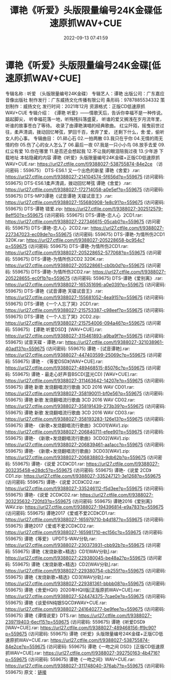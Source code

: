 ﻿---
title: 谭艳《听爱》头版限量编号24K金碟低速原抓WAV+CUE
date: 2022-09-13 07:41:59
categories: WAV车载音乐、镜像
tags: 华语中文
---
# 谭艳《听爱》头版限量编号24K金碟[低速原抓WAV+CUE]

专辑名称 : 听爱 （头版限量编号24K金碟）
专辑艺人：谭艳
出版公司：广东嘉应音像出版社
制作发行：广东威扬文化传播有限公司
条形码：9787885534332
策划制作：威扬文化
发行时间：2021年12月
资源格式：正版CD低速原抓WAV+CUE
专辑介绍：
《谭艳 听爱》——情歌天后，告诉你幸福不是一种传说。踮起脚尖，
听幸福花落一地，听殇残抖落盛夏，
听谁的爱又搁浅在岁月流年里，听谁的故事苍白了等待。
收录了由谭艳演唱的经典歌曲。
红尘阡陌，摇曳前世过往，柔声清调，拨动回忆琴弦，梦回千百，舍弃了爱，
还剩下什么，舍·爱，偷听女人的心事。
专辑曲目：
01.碎心石
02.一拍两散
03.我只在乎你
04.无情的雨无情的你
05.伤了心的女人怎么了
06.最后一夜
07.我是一只小小鸟
08.放手去爱
09.红尘有爱
10.你在哪里
11.是否还会想起我
12.不让我的眼泪陪我过夜
13.少年游
下载地址
本帖隐藏的内容
谭艳《听爱》头版限量编号24K金碟+正版CD低速原抓WAV+CUE.rar: https://url27.ctfile.com/f/9388027-538755874-84e2ce
（访问密码：559675）
DTS-ES6.1 又一个出色的新星 谭艳《舍爱》.rar: https://url27.ctfile.com/f/9388027-214104574-5f656d?p=559675
(访问密码: 559675)
DTS-ES6.1柔声清调，拨动回忆琴弦 谭艳《舍爱》.rar: https://url27.ctfile.com/f/9388027-172714058-a0e5ef?p=559675
(访问密码: 559675)
DTS-MP3谭艳《试音谭艳 天碟试音王》.rar: https://url27.ctfile.com/f/9388027-155680908-1e8c91?p=559675
(访问密码: 559675)
DTS-谭艳 错爱.zip: https://url27.ctfile.com/f/9388027-302512579-8eff50?p=559675
(访问密码: 559675)
DTS-谭艳-恋人心  2CD1.rar: https://url27.ctfile.com/f/9388027-227346615-05cab0?p=559675
(访问密码: 559675)
DTS-谭艳-恋人心  2CD2.rar: https://url27.ctfile.com/f/9388027-227347023-ec09de?p=559675
(访问密码: 559675)
DTS-谭艳-为情所伤2CD1 320K.rar: https://url27.ctfile.com/f/9388027-205228658-bc954c?p=559675
(访问密码: 559675)
DTS-谭艳-为情所伤2CD1.rar: https://url27.ctfile.com/f/9388027-205228652-577068?p=559675
(访问密码: 559675)
DTS-谭艳-为情所伤2CD2 320K.rar: https://url27.ctfile.com/f/9388027-205228661-cb0b0d?p=559675
(访问密码: 559675)
DTS-谭艳-为情所伤2CD2.rar: https://url27.ctfile.com/f/9388027-205228655-ec0f1b?p=559675
(访问密码: 559675)
DTS-谭艳《爱别离》.rar: https://url27.ctfile.com/f/9388027-165351696-a0e039?p=559675
(访问密码: 559675)
DTS-谭艳《试音谭艳 天碟试音王》.rar: https://url27.ctfile.com/f/9388027-155681052-4ea915?p=559675
(访问密码: 559675)
DTS-谭艳《一个人忘了哭》2CD1.rar: https://url27.ctfile.com/f/9388027-215753387-c98eef?p=559675
(访问密码: 559675)
DTS-谭艳《一个人忘了哭》2CD2.zip: https://url27.ctfile.com/f/9388027-215754006-094a46?p=559675
(访问密码: 559675)
【谭艳 听爱DSD】[WAV+CUE].rar: https://url27.ctfile.com/f/9388027-315461893-a9ba9f?p=559675
(访问密码: 559675)
试音天碟 - 谭艳.rar: https://url27.ctfile.com/f/9388027-321038961-40ad13?p=559675
(访问密码: 559675)
谭艳 - [试音谭艳].rar: https://url27.ctfile.com/f/9388027-447403599-25069c?p=559675
(访问密码: 559675)
谭艳 - 《等爱DSD》[WAV+CUE].rar: https://url27.ctfile.com/f/9388027-489468515-85076c?p=559675
(访问密码: 559675)
谭艳 - 最走心好声音BSCD(蓝光CD) [WAV+CUE].rar: https://url27.ctfile.com/f/9388027-311463642-14207e?p=559675
(访问密码: 559675)
谭艳 新歌 发烧翻唱流行歌曲 3CD 2016 WAV CD01.rar: https://url27.ctfile.com/f/9388027-358190011-bf0e56?p=559675
(访问密码: 559675)
谭艳 新歌 发烧翻唱流行歌曲 3CD 2016 WAV CD02.rar: https://url27.ctfile.com/f/9388027-358191439-273b39?p=559675
(访问密码: 559675)
谭艳 新歌 发烧翻唱流行歌曲 3CD 2016 WAV CD03.rar: https://url27.ctfile.com/f/9388027-358193283-126e13?p=559675
(访问密码: 559675)
谭艳- 《新歌+发烧翻唱流行歌曲》3CD01[WAV].zip: https://url27.ctfile.com/f/9388027-206840711-efee90?p=559675
(访问密码: 559675)
谭艳- 《新歌+发烧翻唱流行歌曲》3CD02[WAV].zip: https://url27.ctfile.com/f/9388027-206839461-aa1acc?p=559675
(访问密码: 559675)
谭艳- 《新歌+发烧翻唱流行歌曲》3CD03[WAV].zip: https://url27.ctfile.com/f/9388027-206838803-9db62b?p=559675
(访问密码: 559675)
谭艳-《说爱 2CD》CD1.rar: https://url27.ctfile.com/f/9388027-303235458-e28dc5?p=559675
(访问密码: 559675)
谭艳-《说爱 2CD》CD1.zip: https://url27.ctfile.com/f/9388027-335247121-3e1268?p=559675
(访问密码: 559675)
谭艳-《说爱 2CD》CD2.rar: https://url27.ctfile.com/f/9388027-335246112-f5d3ee?p=559675
(访问密码: 559675)
谭艳-《说爱 2CD》CD2.rar: https://url27.ctfile.com/f/9388027-303235632-720fd3?p=559675
(访问密码: 559675)
谭艳2016《爱别离》WAV.zip: https://url27.ctfile.com/f/9388027-194396814-e9a783?p=559675
(访问密码: 559675)
谭艳2017《爱或不爱2CD》CD1.rar: https://url27.ctfile.com/f/9388027-165979710-b4d187?p=559675
(访问密码: 559675)
谭艳2017《爱或不爱2CD》CD2.rar: https://url27.ctfile.com/f/9388027-165981710-ec156c?p=559675
(访问密码: 559675)
谭艳《等爱》 UPDTS-WAV分轨.rar: https://url27.ctfile.com/f/9388027-230373931-cbb92b?p=559675
(访问密码: 559675)
谭艳《发烧新歌+精选》CD1[WAV分轨].rar: https://url27.ctfile.com/f/9388027-229380045-be48a2?p=559675
(访问密码: 559675)
谭艳《发烧新歌+精选》CD2[WAV分轨].rar: https://url27.ctfile.com/f/9388027-229380754-cb255f?p=559675
(访问密码: 559675)
谭艳《发烧新歌+精选》CD3[WAV分轨].rar: https://url27.ctfile.com/f/9388027-229381361-bbbb08?p=559675
(访问密码: 559675)
谭艳《舍爱HQII》2020年HQII版[正版原抓WAV+CUE].rar: https://url27.ctfile.com/f/9388027-524474375-7cae0e?p=559675
(访问密码: 559675)
谭艳《谈爱6N纯银SQCD》WAV+CUE.rar: https://url27.ctfile.com/f/9388027-241640277-be9fee?p=559675
(访问密码: 559675)
谭艳《谭情说爱》DTS.rar: https://url27.ctfile.com/f/9388027-239719403-6ecf15?p=559675
(访问密码: 559675)
谭艳《听爱DSD》[WAV+CUE].rar: https://url27.ctfile.com/f/9388027-489468156-ff9c90?p=559675
(访问密码: 559675)
谭艳《听爱》头版限量编号24K金碟+正版CD低速原抓WAV+CUE.rar: https://url27.ctfile.com/f/9388027-538755874-84e2ce?p=559675
(访问密码: 559675)
谭艳《一吻之间 DSD》[正版CD低速原抓WAV+CUE].rar: https://url27.ctfile.com/f/9388027-392750163-4b4716?p=559675
(访问密码: 559675)
谭艳《一吻之间》WAV+CUE.rar: https://url27.ctfile.com/f/9388027-311748040-376ab7?p=559675
(访问密码: 559675)
原文：[链接](https://blog.sina.com.cn/s/blog_1647c7e7601030zdw.html)